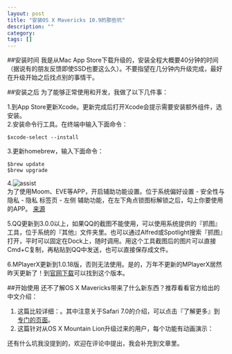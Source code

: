 ```yaml
---
layout: post
title: "安装OS X Mavericks 10.9的那些坑"
description: ""
category: 
tags: []
---
```


##安装时间
我是从Mac App Store下载升级的，安装全程大概要40分钟的时间（据说有的朋友反馈即使SSD也要这么久）。不要指望在几分钟内升级完成，最好在升级开始之后找点别的事情干。

##安装之后
为了能够正常使用和开发，我做了以下几件事：

1.到App Store更新Xcode。更新完成后打开Xcode会提示需要安装额外组件，选安装。  
2.安装命令行工具。在终端中输入下面命令：  

```
$xcode-select --install 
```

3.更新homebrew，输入下面命令：  

```
$brew update
$brew upgrade
```

4.![assist](http://ww4.sinaimg.cn/large/70dcc3a2gw1e9w5o2frlzj20ik0cz0tm.jpg)  
为了使用Moom、EVE等APP，开启辅助功能设置。位于系统偏好设置 - 安全性与隐私 - 隐私 标签页 - 左侧 辅助功能，在左下角点锁图标解锁之后，勾上你要使用的APP。
[来源](http://www.tekrevue.com/2013/06/25/how-to-enable-access-for-assistive-devices-in-os-x-mavericks/)  
  
5.QQ更新到3.0.0以上，如果QQ的截图不能使用，可以使用系统提供的『抓图』工具，位于系统的『其他』文件夹里。也可以通过Alfred或Spotlight搜索『抓图』打开，平时可以固定在Dock上，随时调用。用这个工具截图后的图片可以直接Cmd+C复制，再粘贴到QQ中发送，也可以直接保存成文件。  
  
6.MPlayerX更新到1.0.18版，否则无法使用。是的，万年不更新的MPlayerX居然昨天更新了！到[官网下载](http://mplayerx.org/download.html)可以找到这个版本。  
  

##开始使用
还不了解OS X Mavericks带来了什么新东西？推荐看看官方给出的中文介绍：

1. 这篇比较详细：[](http://www.apple.com/cn/osx/whats-new/)。其中注意关于Safari 7.0的介绍，可以点击『了解更多』到[专门的页面](http://www.apple.com/cn/safari/)。
2. 这篇针对从OS X Mountain Lion升级过来的用户，每个功能有动画演示：[](https://help.apple.com/osx-mavericks/whats-new-from-mountain-lion)

还有什么坑我没提到的，欢迎在评论中提出，我会补充到文章里。
